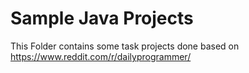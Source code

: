 
Sample Java Projects
====================

This Folder contains some task projects done based on
https://www.reddit.com/r/dailyprogrammer/